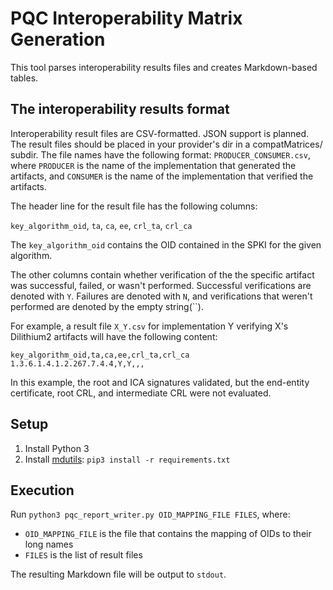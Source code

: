 # PQC Interoperability Matrix Generation

This tool parses interoperability results files and creates Markdown-based
tables.

## The interoperability results format

Interoperability result files are CSV-formatted. JSON support is planned.
The result files should be placed in your provider's dir in a compatMatrices/ subdir. The file names have the following format: `PRODUCER_CONSUMER.csv`, where `PRODUCER` is the name of the implementation that generated the artifacts, and `CONSUMER` is the name of the implementation that verified the artifacts.

The header line for the result file has the following columns:

`key_algorithm_oid`, `ta`, `ca`, `ee`, `crl_ta`, `crl_ca`

The `key_algorithm_oid` contains the OID contained in the SPKI for the given algorithm.

The other columns contain whether verification of the the specific artifact was successful, failed, or wasn't performed. Successful verifications are denoted with `Y`. Failures are denoted with `N`, and verifications that weren't performed are denoted by the empty string(``).

For example, a result file `X_Y.csv` for implementation Y verifying X's Dilithium2 artifacts will have the following content:

```
key_algorithm_oid,ta,ca,ee,crl_ta,crl_ca
1.3.6.1.4.1.2.267.7.4.4,Y,Y,,,
```

In this example, the root and ICA signatures validated, but the end-entity certificate, root CRL, and intermediate CRL were not evaluated.

## Setup

1. Install Python 3
2. Install [mdutils](https://github.com/didix21/mdutils): `pip3 install -r requirements.txt`

## Execution

Run `python3 pqc_report_writer.py OID_MAPPING_FILE FILES`, where:

* `OID_MAPPING_FILE` is the file that contains the mapping of OIDs to their long names
* `FILES` is the list of result files

The resulting Markdown file will be output to `stdout`.
